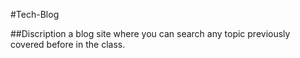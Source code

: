 #Tech-Blog

##Discription
a blog site where you can search any topic previously covered before in the class.


